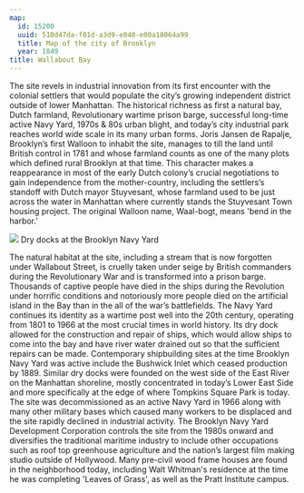 ```yaml
---
map:
  id: 15200
  uuid: 510d47da-f01d-a3d9-e040-e00a18064a99
  title: Map of the city of Brooklyn
  year: 1849
title: Wallabout Bay
---
```

The site revels in industrial innovation from its first encounter with the colonial settlers that would populate the city’s growing independent district outside of lower Manhattan. The historical richness as first a natural bay, Dutch farmland, Revolutionary wartime prison barge, successful long-time active Navy Yard, 1970s & 80s urban blight, and today’s city industrial park reaches world wide scale in its many urban forms. Joris Jansen de Rapalje, Brooklyn’s first Walloon to inhabit the site, manages to till the land until British control in 1781 and whose farmland counts as one of the many plots which defined rural Brooklyn at that time. This character makes a reappearance in most of the early Dutch colony’s crucial negotiations to gain independence from the mother-country, including the settlers’s standoff with Dutch mayor Stuyvesant, whose farmland used to be just across the water in Manhattan where currently stands the Stuyvesant Town housing project. The original Walloon name, Waal-bogt, means 'bend in the harbor.' 


![](https://digitalcollections.nypl.org/items/83bbfb21-d515-f5a1-e040-e00a18064f06)
Dry docks at the Brooklyn Navy Yard

The natural habitat at the site, including a stream that is now forgotten under Wallabout Street, is cruelly taken under seige by British commanders during the Revolutionary War and is transformed into a prison barge. Thousands of captive people have died in the ships during the Revolution under horrific conditions and notoriously more people died on the artificial island in the Bay than in the all of the war’s battlefields. The Navy Yard continues its identity as a wartime post well into the 20th century, operating from 1801 to 1966 at the most crucial times in world history. Its dry dock allowed for the construction and repair of ships, which would allow ships to come into the bay and have river water drained out so that the sufficient repairs can be made. Contemporary shipbuilding sites at the time Brooklyn Navy Yard was active include the Bushwick Inlet which ceased production by 1889. Similar dry docks were founded on the west side of the East River on the Manhattan shoreline, mostly concentrated in today’s Lower East Side and more specifically at the edge of where Tompkins Square Park is today. The site was decommissioned as an active Navy Yard in 1966 along with many other military bases which caused many workers to be displaced and the site rapidly declined in industrial activity. The Brooklyn Navy Yard Development Corporation controls the site from the 1980s onward and diversifies the traditional maritime industry to include other occupations such as roof top greenhouse agriculture and the nation’s largest film making studio outside of Hollywood. Many pre-civil wood frame houses are found in the neighborhood today, including Walt Whitman's residence at the time he was completing 'Leaves of Grass', as well as the Pratt Institute campus.  
